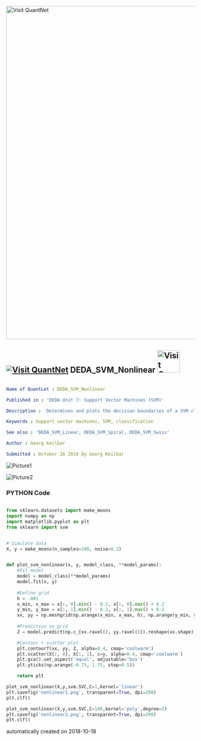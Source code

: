 [<img src="https://github.com/QuantLet/Styleguide-and-FAQ/blob/master/pictures/banner.png" width="888" alt="Visit QuantNet">](http://quantlet.de/)

## [<img src="https://github.com/QuantLet/Styleguide-and-FAQ/blob/master/pictures/qloqo.png" alt="Visit QuantNet">](http://quantlet.de/) **DEDA_SVM_Nonlinear** [<img src="https://github.com/QuantLet/Styleguide-and-FAQ/blob/master/pictures/QN2.png" width="60" alt="Visit QuantNet 2.0">](http://quantlet.de/)

```yaml

Name of QuantLet : DEDA_SVM_Nonlinear

Published in : 'DEDA Unit 7: Support Vector Machines (SVM)'

Description : 'Determines and plots the decision boundaries of a SVM classifier for different kernels and regularization parameters C.'

Keywords : Support vector machines, SVM, classification

See also : 'DEDA_SVM_Linear, DEDA_SVM_Spiral, DEDA_SVM_Swiss'

Author : Georg Keilbar

Submitted : October 16 2018 by Georg Keilbar

```

![Picture1](nonlinear1.png)

![Picture2](nonlinear2.png)

### PYTHON Code
```python

from sklearn.datasets import make_moons
import numpy as np
import matplotlib.pyplot as plt
from sklearn import svm


# Simulate data
X, y = make_moons(n_samples=100, noise=0.2)


def plot_svm_nonlinear(x, y, model_class, **model_params):
    #Fit model
    model = model_class(**model_params)
    model.fit(x, y)
    
    #Define grid
    h = .001     
    x_min, x_max = x[:, 0].min() - 0.2, x[:, 0].max() + 0.2
    y_min, y_max = x[:, 1].min() - 0.2, x[:, 1].max() + 0.2
    xx, yy = np.meshgrid(np.arange(x_min, x_max, h), np.arange(y_min, y_max, h))
    
    #Prediction on grid
    Z = model.predict(np.c_[xx.ravel(), yy.ravel()]).reshape(xx.shape)

    #Contour + scatter plot
    plt.contourf(xx, yy, Z, alpha=0.4, cmap='coolwarm')
    plt.scatter(X[:, 0], X[:, 1], c=y, alpha=0.4, cmap='coolwarm')
    plt.gca().set_aspect('equal', adjustable='box')
    plt.yticks(np.arange(-0.75, 1.75, step=0.5))

    return plt

plot_svm_nonlinear(X,y,svm.SVC,C=1,kernel='linear')
plt.savefig('nonlinear1.png', transparent=True, dpi=200)
plt.clf()

plot_svm_nonlinear(X,y,svm.SVC,C=100,kernel='poly',degree=3)
plt.savefig('nonlinear2.png', transparent=True, dpi=200)
plt.clf()
```

automatically created on 2018-10-18
